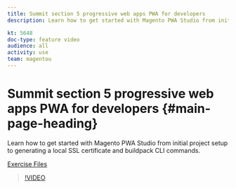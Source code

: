 ```yaml
---
title: Summit section 5 progressive web apps PWA for developers
description: Learn how to get started with Magento PWA Studio from initial project setup to generating a local SSL certificate​ and buildpack CLI commands.

kt: 5648
doc-type: feature video
audience: all
activity: use
team: magentou
---
```


# Summit section 5 progressive web apps PWA for developers {#main-page-heading}

Learn how to get started with Magento PWA Studio from initial project setup to generating a local SSL certificate​ and buildpack CLI commands.

[Exercise Files](/help/progressive-web-application/assets/PWA-Exercise-Skeleton-files.zip)

>[!VIDEO](https://video.tv.adobe.com/v/35719)
